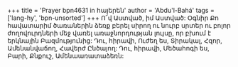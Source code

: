 +++
title = 'Prayer bpn4631 in հայերեն'
author = 'Abdu'l-Bahá'
tags = ['lang-hy', 'bpn-unsorted']
+++
Ո՜վ Աստված, իմ Աստված: Օգնիր Քո հավատարիմ ծառաներին ձեռք բերել սիրող ու նուրբ սրտեր ու բոլոր ժողովուրդների մեջ վառել առաջնորդության լույսը, որ բխում է երկնային Բազմությունից: Դու, հիրավի, Ուժեղ ես, Տիրակալ, Հզոր, Ամենանվաճող, Հավերժ Ընծայող: Դու, հիրավի, Մեծահոգի ես, Բարի, Քնքուշ, Ամենաառատաձեռն:

